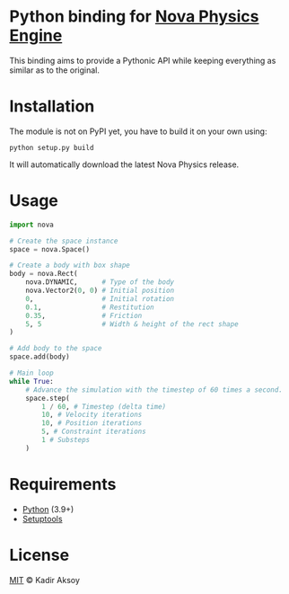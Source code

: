 # Python binding for [Nova Physics Engine](https://github.com/kadir014/nova-physics)

This binding aims to provide a Pythonic API while keeping everything as similar as to the original.



# Installation
The module is not on PyPI yet, you have to build it on your own using:
```
python setup.py build
```
It will automatically download the latest Nova Physics release.



# Usage
```py
import nova

# Create the space instance
space = nova.Space()

# Create a body with box shape
body = nova.Rect(
    nova.DYNAMIC,      # Type of the body
    nova.Vector2(0, 0) # Initial position
    0,                 # Initial rotation
    0.1,               # Restitution
    0.35,              # Friction
    5, 5               # Width & height of the rect shape
)

# Add body to the space
space.add(body)

# Main loop
while True:
    # Advance the simulation with the timestep of 60 times a second.
    space.step(
        1 / 60, # Timestep (delta time)
        10, # Velocity iterations
        10, # Position iterations
        5, # Constraint iterations
        1 # Substeps
    )
```



# Requirements
- [Python](https://www.python.org/downloads/) (3.9+)
- [Setuptools](https://pypi.org/project/setuptools/)



# License
[MIT](LICENSE) © Kadir Aksoy